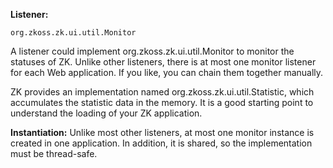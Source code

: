 **Listener:**

`org.zkoss.zk.ui.util.Monitor`

A listener could implement
<javadoc type="interface">org.zkoss.zk.ui.util.Monitor</javadoc> to
monitor the statuses of ZK. Unlike other listeners, there is at most one
monitor listener for each Web application. If you like, you can chain
them together manually.

ZK provides an implementation named
<javadoc>org.zkoss.zk.ui.util.Statistic</javadoc>, which accumulates the
statistic data in the memory. It is a good starting point to understand
the loading of your ZK application.

**Instantiation:** Unlike most other listeners, at most one monitor
instance is created in one application. In addition, it is shared, so
the implementation must be thread-safe.
